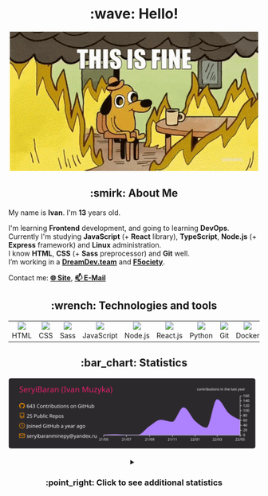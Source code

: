 <h1 align="center">:wave: Hello!</h1>

<p align="center"><img src="images/this-is-fine.gif" /></p>

<h2 align="center">:smirk: About Me</h2>

My name is **Ivan**. I'm **13** years old.

I'm learning **Frontend** development, and going to learning **DevOps**.  
Currently I'm studying **JavaScript** (+ **React** library), **TypeScript**, **Node.js** (+ **Express** framework) and **Linux** administration.  
I know **HTML**, **CSS** (+ **Sass** preprocessor) and **Git** well.  
I’m working in a [**DreamDev.team**](https://github.com/dreamdevTeamX) and [**F5ociety**](https://github.com/f5ociety).

Contact me: [**:globe_with_meridians: Site**](https://seryibaran.github.io), [**:mailbox: E-Mail**](mailto:seryibaranminepy@yandex.ru)

<h2 align="center">:wrench: Technologies and tools</h2>
<table style="border-size:0px" align="center">
  <tr>
    <td style="border: none;" width="90" align="center"><a href="https://developer.mozilla.org/docs/Web/HTML"><img src="https://cdn.iconscout.com/icon/free/png-64/html-1175208.png"></a>HTML</td>
    <td style="border: none;" width="90" align="center"><a href="https://developer.mozilla.org/docs/Web/CSS"><img src="https://cdn.iconscout.com/icon/free/png-64/css-1175237.png"></a>CSS</td>
    <td style="border: none;" width="90" align="center"><a href="https://sass-lang.com/"><img src="https://cdn.iconscout.com/icon/free/png-64/sass-226054.png"></a>Sass</td>
    <td style="border: none;" width="90" align="center"><a href="https://developer.mozilla.org/docs/Web/JavaScript"><img src="https://cdn.iconscout.com/icon/free/png-64/js-3029998.png"></a>JavaScript</td>
    <td style="border: none;" width="90" align="center"><a href="https://nodejs.org"><img src="https://cdn.iconscout.com/icon/free/png-64/node-js-1174925.png"></a>Node.js</td>
    <td style="border: none;" width="90" align="center"><a href="https://reactjs.org/"><img src="https://cdn.iconscout.com/icon/free/png-64/react-282599.png"></a>React.js</td>
    <td style="border: none;" width="90" align="center"><a href="https://www.python.org/"><img src="https://cdn.iconscout.com/icon/free/png-64/python-2-226051.png"></a>Python</td>
    <td style="border: none;" width="90" align="center"><a href="https://git-scm.com/"><img src="https://cdn.iconscout.com/icon/free/png-64/git-225996.png"></a>Git</td>
    <td style="border: none;" width="90" align="center"><a href="https://www.docker.com/"><img src="https://cdn.iconscout.com/icon/free/png-64/docker-2944835.png"></a>Docker</td>
    <td style="border: none;" width="90" align="center"><a href="https://www.kernel.org/"><img src="https://cdn.iconscout.com/icon/free/png-64/linux-1174928.png"></a>Linux</td>
  </tr>
</table>

<h2 align="center">:bar_chart: Statistics</h2>

<p align="center"><img src="https://raw.githubusercontent.com/SeryiBaran/seryibaran/master/profile-summary-card-output/monokai/0-profile-details.svg" /></p>

<details>
  <summary align="center"><h3>:point_right: Click to see additional statistics</h3></summary>

<!--START_SECTION:waka-->
![Code Time](http://img.shields.io/badge/Code%20Time-0%20secs-blue)

![Profile Views](http://img.shields.io/badge/Profile%20Views-87-blue)

**🐱 My GitHub Data** 

> 🏆 348 Contributions in the Year 2022
 > 
> 📦 258.7 kB Used in GitHub's Storage 
 > 
> 🚫 Not Opted to Hire
 > 
> 📜 30 Public Repositories 
 > 
> 🔑 1 Private Repository 
 > 
**I'm an Early 🐤** 

```text
🌞 Morning    103 commits    █████░░░░░░░░░░░░░░░░░░░░   19.73% 
🌆 Daytime    302 commits    ██████████████░░░░░░░░░░░   57.85% 
🌃 Evening    117 commits    █████░░░░░░░░░░░░░░░░░░░░   22.41% 
🌙 Night      0 commits      ░░░░░░░░░░░░░░░░░░░░░░░░░   0.0%

```
📅 **I'm Most Productive on Wednesday** 

```text
Monday       72 commits     ███░░░░░░░░░░░░░░░░░░░░░░   13.79% 
Tuesday      65 commits     ███░░░░░░░░░░░░░░░░░░░░░░   12.45% 
Wednesday    120 commits    █████░░░░░░░░░░░░░░░░░░░░   22.99% 
Thursday     42 commits     ██░░░░░░░░░░░░░░░░░░░░░░░   8.05% 
Friday       96 commits     ████░░░░░░░░░░░░░░░░░░░░░   18.39% 
Saturday     68 commits     ███░░░░░░░░░░░░░░░░░░░░░░   13.03% 
Sunday       59 commits     ██░░░░░░░░░░░░░░░░░░░░░░░   11.3%

```


📊 **This Week I Spent My Time On** 

```text
⌚︎ Time Zone: Europe/Moscow

💬 Programming Languages: 
JavaScript               2 hrs 56 mins       ██████████░░░░░░░░░░░░░░░   43.42% 
JSON                     1 hr 1 min          ███░░░░░░░░░░░░░░░░░░░░░░   15.15% 
HTML                     44 mins             ██░░░░░░░░░░░░░░░░░░░░░░░   10.92% 
SCSS                     42 mins             ██░░░░░░░░░░░░░░░░░░░░░░░   10.41% 
CSS                      41 mins             ██░░░░░░░░░░░░░░░░░░░░░░░   10.16%

🔥 Editors: 
Sublime Text             5 hrs 40 mins       █████████████████████░░░░   83.93% 
VS Code                  1 hr 5 mins         ████░░░░░░░░░░░░░░░░░░░░░   16.07%

🐱‍💻 Projects: 
1400_it_tasks            1 hr 37 mins        ██████░░░░░░░░░░░░░░░░░░░   23.9% 
parallax-hover-test      1 hr 14 mins        ████░░░░░░░░░░░░░░░░░░░░░   18.28% 
testvite                 1 hr 7 mins         ████░░░░░░░░░░░░░░░░░░░░░   16.59% 
Unknown Project          40 mins             ██░░░░░░░░░░░░░░░░░░░░░░░   9.98% 
seryibaran.github.io     34 mins             ██░░░░░░░░░░░░░░░░░░░░░░░   8.58%

💻 Operating System: 
Windows                  6 hrs 46 mins       █████████████████████████   100.0%

```

**I Mostly Code in HTML** 

```text
HTML                     9 repos             ████████░░░░░░░░░░░░░░░░░   32.14% 
SCSS                     5 repos             ████░░░░░░░░░░░░░░░░░░░░░   17.86% 
JavaScript               5 repos             ████░░░░░░░░░░░░░░░░░░░░░   17.86% 
Python                   4 repos             ███░░░░░░░░░░░░░░░░░░░░░░   14.29% 
CSS                      3 repos             ██░░░░░░░░░░░░░░░░░░░░░░░   10.71%

```


**Timeline**

![Chart not found](https://raw.githubusercontent.com/SeryiBaran/SeryiBaran/master/charts/bar_graph.png) 


 Last Updated on 20/05/2022 18:53:48 UTC
<!--END_SECTION:waka-->

</details>
